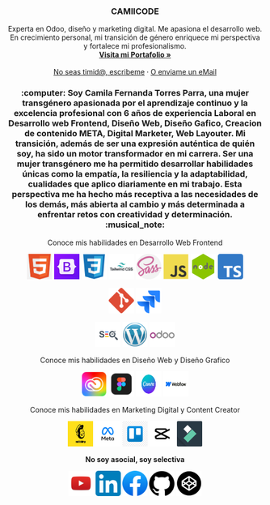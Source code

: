 <h3 align="center">CAMIICODE</h3>

<p align="center">
  Experta en Odoo, diseño y marketing digital. Me apasiona el desarrollo web. En crecimiento personal, mi transición de género enriquece mi perspectiva y fortalece mi profesionalismo.
  <br>
  <a href="https://camiicode.github.io/portfolio/"><strong>Visita mi Portafolio »</strong></a>
  <br>
  <br>
  <a href="https://wa.link/912dj8">No seas timid@, escribeme</a>
  ·
  <a href="mailto:dftp93@gmail.com">O enviame un eMail</a>
</p>

<h3 align="center">:computer: Soy Camila Fernanda Torres Parra, una mujer transgénero apasionada por el aprendizaje continuo y la excelencia profesional con 6 años de experiencia Laboral en Desarrollo web Frontend, Diseño Web, Diseño Gafico, Creacion de contenido META, Digital Marketer, Web Layouter. Mi transición, además de ser una expresión auténtica de quién soy, ha sido un motor transformador en mi carrera. Ser una mujer transgénero me ha permitido desarrollar habilidades únicas como la empatía, la resiliencia y la adaptabilidad, cualidades que aplico diariamente en mi trabajo. Esta perspectiva me ha hecho más receptiva a las necesidades de los demás, más abierta al cambio y más determinada a enfrentar retos con creatividad y determinación. :musical_note:</h3>

<p align="center">Conoce mis habilidades en Desarrollo Web Frontend</p>

<p align="center">
  <img src="/assets/img/html.png" width="50" height="50" alt="img-html" title="HTML">
  <img src="/assets/img/bootstrap-min.png" width="50" height="50" alt="img-bootstrap" title="bootstrap">
  <img src="/assets/img/css.svg" width="50" height="50" alt="img-css" title="CSS">
  <img src="/assets/img/tailwindcss.png" width="50" height="50" alt="img-tailwind-css" title="tailwind-css">
  <img src="/assets/img/sass-min.svg" width="50" height="50" alt="img-sass-scss" title="sass-scss">
  <img src="/assets/img/js.svg" width="50" height="50" alt="img-javascript" title="Javascript">
  <img src="/assets/img/node-js-min.png" width="50" height="50" alt="img-nodejs" title="nodejs">
  <img src="/assets/img/typescript.png" width="50" height="50" alt="img-typescript" title="typescript">
</p>

<p align="center">
  <img src="/assets/img/git-min.png" width="50" height="50" alt="img-git" title="git">
  <img src="/assets/img/jira.svg" width="50" height="50" alt="img-jira" title="jira">
</p>

<p align="center">
  <img src="/assets/img/seo.jpg" width="50" height="50" alt="img-seo" title="seo">
  <img src="/assets/img/wordpress-min.png" width="50" height="50" alt="img-wordpress" title="wordpress">
  <img src="/assets/img/odoo.webp" width="50" height="50" alt="img-odoo" title="odoo">
</p>

<p align="center">Conoce mis habilidades en Diseño Web y Diseño Grafico</p>

<p align="center">
  <img src="/assets/img/adobe-min.jpg" width="50" height="50" alt="img-Adobe-Suite" title="Adobe-Suite">
  <img src="/assets/img/figma.png" width="50" height="50" alt="img-Figma" title="Figma">
  <img src="/assets/img/canva.png" width="50" height="50" alt="img-Canva" title="Canva">
  <img src="/assets/img/webflow.webp" width="50" height="50" alt="img-Webflow" title="Webflow">
</p>

<p align="center">Conoce mis habilidades en Marketing Digital y Content Creator</p>

<p align="center">
  <img src="/assets/img/mailchimp-logo.webp" width="50" height="50" alt="img-mailchimp" title="mailchimp">
  <img src="/assets/img/meta.png" width="50" height="50" alt="img-meta" title="meta">
  <img src="/assets/img/trello.png" width="50" height="50" alt="img-trello" title="trello">
  <img src="/assets/img/capcut.jpg" width="50" height="50" alt="img-capcut" title="capcut">
  <img src="/assets/img/filmora.png" width="50" height="50" alt="img-filmora-wondershare" title="filmora-wondershare">
</p>

<p align="center"><b>No soy asocial, soy selectiva<b></p>

<p align="center">
  <a href="https://www.youtube.com/@missanddiie" target="_blank" style="text-decoration: none;">
    <img src="/assets/img/youtube-logo.png" width="50" height="50" alt="img-youtube" title="Youtube">
  </a>
  <a href="https://www.linkedin.com/in/camila-fernanda-torres-parra-4106bb220/" target="_blank" style="text-decoration: none;">
    <img src="/assets/img/linkedin.png" width="50" height="50" alt="img-linkedin" title="linkedin">
  </a>
  <a href="https://www.facebook.com/profile.php?id=61564658317861" target="_blank" style="text-decoration: none;">
    <img src="/assets/img/facebook.webp" width="50" height="50" alt="img-facebook" title="facebook">
  </a>
  <a href="https://github.com/camiicode" target="_blank" style="text-decoration: none;">
    <img src="/assets/img/github-min.png" width="50" height="50" alt="img-github" title="github">
  </a>
  <a href="https://codepen.io/camiicode" target="_blank" style="text-decoration: none;">
    <img src="/assets/img/codepen-logo.png" width="50" height="50" alt="img-codepen" title="codepen">
  </a>
</p>
